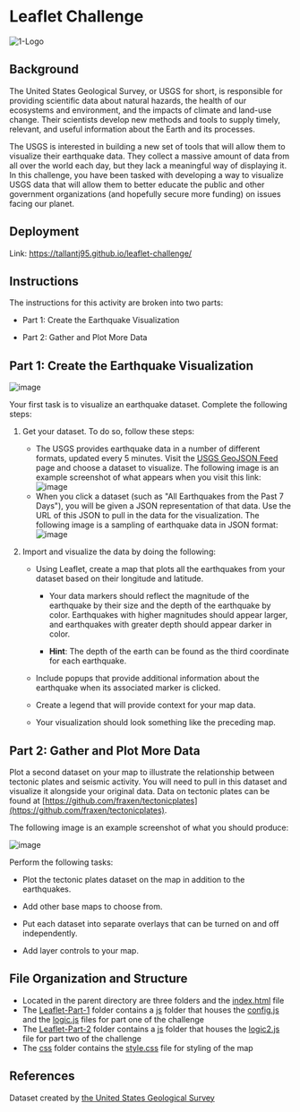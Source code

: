 # Leaflet Challenge

![1-Logo](https://user-images.githubusercontent.com/112406455/213352302-7e8b28e7-f59b-44a2-b791-8ba2b545095a.png)

## Background
The United States Geological Survey, or USGS for short, is responsible for providing scientific data about natural hazards, the health of our ecosystems and environment, and the impacts of climate and land-use change. Their scientists develop new methods and tools to supply timely, relevant, and useful information about the Earth and its processes.

The USGS is interested in building a new set of tools that will allow them to visualize their earthquake data. They collect a massive amount of data from all over the world each day, but they lack a meaningful way of displaying it. In this challenge, you have been tasked with developing a way to visualize USGS data that will allow them to better educate the public and other government organizations (and hopefully secure more funding) on issues facing our planet.

## Deployment
Link: https://tallantj95.github.io/leaflet-challenge/

## Instructions
The instructions for this activity are broken into two parts:

* Part 1: Create the Earthquake Visualization

* Part 2: Gather and Plot More Data

## Part 1: Create the Earthquake Visualization

![image](https://user-images.githubusercontent.com/112406455/211964430-f40e7e53-51e9-4739-91d0-890cc084ac98.png)

Your first task is to visualize an earthquake dataset. Complete the following steps:

1. Get your dataset. To do so, follow these steps:

    * The USGS provides earthquake data in a number of different formats, updated every 5 minutes. Visit the [USGS GeoJSON Feed](https://earthquake.usgs.gov/earthquakes/feed/v1.0/geojson.php) page and choose a dataset to visualize. The following image is an example screenshot of what appears when you visit this link:
    ![image](https://user-images.githubusercontent.com/112406455/211963549-941d9a21-c3e8-49fa-8bf9-2920606e6633.png)
    * When you click a dataset (such as "All Earthquakes from the Past 7 Days"), you will be given a JSON representation of that data. Use the URL of this JSON to pull in the data for the visualization. The following image is a sampling of earthquake data in JSON format:
    ![image](https://user-images.githubusercontent.com/112406455/211963665-fd72e5c6-01f0-4636-bbd6-2934a6b3a6b8.png)
  
2. Import and visualize the data by doing the following:

    * Using Leaflet, create a map that plots all the earthquakes from your dataset based on their longitude and latitude.

        * Your data markers should reflect the magnitude of the earthquake by their size and the depth of the earthquake by color. Earthquakes with higher magnitudes should appear larger, and earthquakes with greater depth should appear darker in color.

        * **Hint**: The depth of the earth can be found as the third coordinate for each earthquake.
        
    * Include popups that provide additional information about the earthquake when its associated marker is clicked.

    * Create a legend that will provide context for your map data.

    * Your visualization should look something like the preceding map.

## Part 2: Gather and Plot More Data
Plot a second dataset on your map to illustrate the relationship between tectonic plates and seismic activity. You will need to pull in this dataset and visualize it alongside your original data. Data on tectonic plates can be found at [https://github.com/fraxen/tectonicplates](https://github.com/fraxen/tectonicplates).

The following image is an example screenshot of what you should produce:

![image](https://user-images.githubusercontent.com/112406455/211966598-580fa95d-a45a-4f66-ae53-78bd38957ad1.png)

Perform the following tasks:

  * Plot the tectonic plates dataset on the map in addition to the earthquakes.

  * Add other base maps to choose from.

  * Put each dataset into separate overlays that can be turned on and off independently.

  * Add layer controls to your map.
  
## File Organization and Structure
* Located in the parent directory are three folders and the [index.html](https://github.com/tallantj95/leaflet-challenge/blob/main/index.html) file
* The [Leaflet-Part-1](https://github.com/tallantj95/leaflet-challenge/tree/main/Leaflet-Part-1) folder contains a [js](https://github.com/tallantj95/leaflet-challenge/tree/main/Leaflet-Part-1/js) folder that houses the [config.js](https://github.com/tallantj95/leaflet-challenge/blob/main/Leaflet-Part-1/js/config.js) and the [logic.js](https://github.com/tallantj95/leaflet-challenge/blob/main/Leaflet-Part-1/js/logic.js) files for part one of the challenge
* The [Leaflet-Part-2](https://github.com/tallantj95/leaflet-challenge/tree/main/Leaflet-Part-2) folder contains a [js](https://github.com/tallantj95/leaflet-challenge/tree/main/Leaflet-Part-2/js) folder that houses the [logic2.js](https://github.com/tallantj95/leaflet-challenge/blob/main/Leaflet-Part-2/js/logic2.js) file for part two of the challenge
* The [css](https://github.com/tallantj95/leaflet-challenge/tree/main/css) folder contains the [style.css](https://github.com/tallantj95/leaflet-challenge/blob/main/css/style.css) file for styling of the map

## References
Dataset created by [the United States Geological Survey]()

